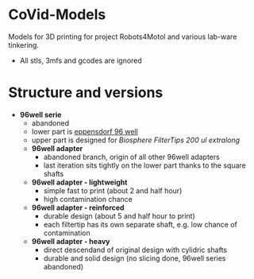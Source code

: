 # CoVid-Models

Models for 3D printing for project Robots4Motol and various lab-ware tinkering.

- All stls, 3mfs and gcodes are ignored

# Structure and versions
- **96well serie**
   - abandoned
   - lower part is [eppensdorf 96 well](https://www.eppendorf.com/product-media/doc/en/105601_Marketing-Manual/Eppendorf_Consumables_Technical-data_Deepwell-Plate-96-2000_Eppendorf-Deepwell-Plate-96-2000-uL.pdf)
   - upper part is designed for _Biosphere FilterTips 200 ul extralong_
   - **96well adapter**
     - abandoned branch, origin of all other 96well adapters
     - last iteration sits tightly on the lower part thanks to the square shafts
   - **96well adapter - lightweight**
     - simple fast to print (about 2 and half hour)
     - high contamination chance
   - **96well adapter - reinforced**
     - durable design (about 5 and half hour to print)
     - each filtertip has its own separate shaft, e.g. low chance of contamination
   - **96well adapter - heavy**
     - direct descendand of original design with cylidric shafts
     - durable and solid design (no slicing done, 96well series abandoned)